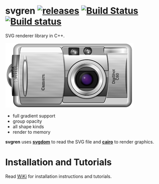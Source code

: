# svgren [![releases](https://img.shields.io/github/tag/igagis/svgren.svg)](https://github.com/igagis/svgren/releases) [![Build Status](https://travis-ci.org/igagis/svgren.svg?branch=master)](https://travis-ci.org/igagis/svgren) [![Build status](https://ci.appveyor.com/api/projects/status/6ilonof8aqcjryoi/branch/master?svg=true)](https://ci.appveyor.com/project/igagis/svgren/branch/master)



SVG renderer library in C++.

![image sample](wiki/camera.png)

- full gradient support
- group opacity
- all shape kinds
- render to memory

**svgren** uses **[svgdom](https://github.com/igagis/svgdom)** to read the SVG file and **[cairo](http://cairographics.org)** to render graphics.

# Installation and Tutorials
Read [WiKi](wiki/MainPage.md) for installation instructions and tutorials.
